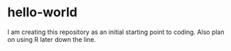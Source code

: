 # hello-world
I am creating this repository as an initial starting point to coding. Also plan on using R later down the line.
